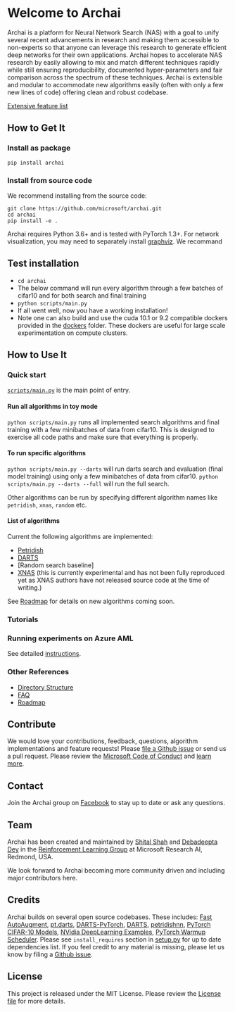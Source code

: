 # Welcome to Archai

Archai is a platform for Neural Network Search (NAS) with a goal to unify several recent advancements in research
and making them accessible to non-experts so that anyone can leverage this research to generate efficient deep networks for their own applications. Archai hopes to accelerate NAS research by easily allowing to mix and match different techniques rapidly while still ensuring reproducibility, documented hyper-parameters and fair comparison across the spectrum of these techniques. Archai is extensible and modular to accommodate new algorithms easily (often with only a few new lines of code) offering clean and robust codebase.

[Extensive feature list](docs/features.md)

## How to Get It

### Install as package

```
pip install archai
```

### Install from source code

We recommend installing from the source code:

```
git clone https://github.com/microsoft/archai.git
cd archai
pip install -e .
```


Archai requires Python 3.6+ and is tested with PyTorch 1.3+. For network visualization, you may need to separately install [graphviz](https://graphviz.gitlab.io/download/). We recommand


## Test installation

* `cd archai`
* The below command will run every algorithm through a few batches of cifar10
  and for both search and final training
* `python scripts/main.py`
* If all went well, now you have a working installation!
* Note one can also build and use the cuda 10.1 or 9.2 compatible dockers
  provided in the [dockers](dockers) folder. These dockers are useful
  for large scale experimentation on compute clusters.

## How to Use It

### Quick start

[`scripts/main.py`](archai/scripts/main.py) is the main point of entry.

#### Run all algorithms in toy mode

`python scripts/main.py` runs all implemented search algorithms and final training
with a few minibatches of data from cifar10. This is designed to exercise all
code paths and make sure that everything is properly.

#### To run specific algorithms

`python scripts/main.py --darts` will run darts search and evaluation (final model training) using only a few minibatches of data from cifar10.
`python scripts/main.py --darts --full` will run the full search.

Other algorithms can be run by specifying different algorithm names like `petridish`, `xnas`, `random` etc.

#### List of algorithms

Current the following algorithms are implemented:

* [Petridish](https://papers.nips.cc/paper/9202-efficient-forward-architecture-search.pdf)
* [DARTS](https://deepmind.com/research/publications/darts-differentiable-architecture-search)
* [Random search baseline]
* [XNAS](http://papers.nips.cc/paper/8472-xnas-neural-architecture-search-with-expert-advice.pdf) (this is currently experimental and has not been fully reproduced yet as XNAS authors have not released source code at the time of writing.)

See [Roadmap](#roadmap) for details on new algorithms coming soon.

### Tutorials

### Running experiments on Azure AML

See detailed [instructions](tools/azure/README.md).

### Other References

* [Directory Structure](docs/dir_struct.md)
* [FAQ](docs/faq.md)
* [Roadmap](docs/roadmap.md)

## Contribute

We would love your contributions, feedback, questions, algorithm implementations and feature requests! Please [file a Github issue](https://github.com/microsoft/archai/issues/new) or send us a pull request. Please review the [Microsoft Code of Conduct](https://opensource.microsoft.com/codeofconduct/) and [learn more](https://github.com/microsoft/archai/blob/master/CONTRIBUTING.md).

## Contact

Join the Archai group on [Facebook](https://www.facebook.com/groups/1133660130366735/) to stay up to date or ask any questions.

## Team
Archai has been created and maintained by [Shital Shah](https://shitalshah.com) and [Debadeepta Dey](www.debadeepta.com) in the [Reinforcement Learning Group](https://www.microsoft.com/en-us/research/group/reinforcement-learning-redmond/) at Microsoft Research AI, Redmond, USA. 

We look forward to Archai becoming more community driven and including major contributors here. 

## Credits

Archai builds on several open source codebases. These includes: [Fast AutoAugment](https://github.com/kakaobrain/fast-autoaugment), [pt.darts](https://github.com/khanrc/pt.darts), [DARTS-PyTorch](https://github.com/dragen1860/DARTS-PyTorch), [DARTS](https://github.com/quark0/darts), [petridishnn](https://github.com/microsoft/petridishnn), [PyTorch CIFAR-10 Models](https://github.com/huyvnphan/PyTorch-CIFAR10), [NVidia DeepLearning Examples](https://github.com/NVIDIA/DeepLearningExamples), [PyTorch Warmup Scheduler](https://github.com/ildoonet/pytorch-gradual-warmup-lr). Please see `install_requires` section in [setup.py](setup.py) for up to date dependencies list. If you feel credit to any material is missing, please let us know by filing a [Github issue](https://github.com/microsoft/archai/issues/new).

## License

This project is released under the MIT License. Please review the [License file](LICENSE.txt) for more details.
